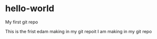 # hello-world
My first git repo

This is the frist edam making in my git repoit I am making in my git repo
